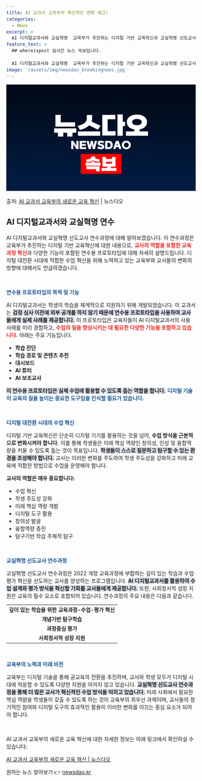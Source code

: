 ```yaml
---
title: AI 교과서 교육부의 혁신적인 변화 예고!
categories:
  - News
excerpt: >
  AI 디지털교과서와 교실혁명  교육부가 추진하는 디지털 기반 교육혁신과 교실혁명 선도교사 연수과정에 대해 알…
feature_text: >
  ## whereispost 실시간 뉴스 속보입니다.

  AI 디지털교과서와 교실혁명  교육부가 추진하는 디지털 기반 교육혁신과 교실혁명 선도교사 연수과정에 대해 알…
image: '/assets/img/newsdao_breakingnews.jpg'
---
```


![뉴스다오 속보](/assets/img/newsdao_breakingnews.jpg)

<p>출처: <a href="https://newsdao.kr/4923" rel="dofollow">AI 교과서 교육부의 새로운 교육 혁신</a> | 뉴스다오</p>

<h2 data-ke-size="size26">AI 디지털교과서와 교실혁명 연수</h2>

<p data-ke-size="size16">AI 디지털교과서와 교실혁명 선도교사 연수과정에 대해 알아보겠습니다. 이 연수과정은 교육부가 추진하는 디지털 기반 교육혁신에 대한 내용으로, <b><span style="color: #ee2323;">교사의 역할을 포함한 교육과정 혁신</span></b>과 다양한 기능이 포함된 연수용 프로토타입에 대해 자세히 설명드립니다. 디지털 대전환 시대에 적합한 수업 혁신을 위해 노력하고 있는 교육부와 교사들의 변화의 방향에 대해서도 언급하겠습니다.</p>

<p data-ke-size="size16">&nbsp;</p>

<b><span style="color: #1a5490;">연수용 프로토타입의 목적 및 기능</span></b>

<p data-ke-size="size16">AI 디지털교과서는 학생의 학습을 체계적으로 지원하기 위해 개발되었습니다. 이 교과서는 <b><span style="background-color: #21538527;">검정 심사 이전에 외부 공개를 하지 않기 때문에 연수용 프로토타입을 사용하여 교사들에게 실제 사례를 제공합니다.</span></b> 이 프로토타입은 교육자들이 AI 디지털교과서의 사용 사례를 미리 경험하고, <b><span style="color: #ee2323;">수업의 질을 향상시키는 데 필요한 다양한 기능을 포함하고 있습니다.</span></b> 아래는 주요 기능입니다.</p>

<ul>
    <li><b>학습 진단</b></li>
    <li><b>학습 경로 및 콘텐츠 추천</b></li>
    <li><b>대시보드</b></li>
    <li><b>AI 튜터</b></li>
    <li><b>AI 보조교사</b></li>
</ul>

<b><span style="background-color: #21538527;">이 연수용 프로토타입은 실제 수업에 활용할 수 있도록 돕는 역할을 합니다.</span></b> <b><span style="color: #1a5490;">디지털 기술이 교육의 질을 높이는 중요한 도구임을 인식할 필요가 있습니다.</span></b>

<p data-ke-size="size16">&nbsp;</p>

<b><span style="color: #1a5490;">디지털 대전환 시대의 수업 혁신</span></b>

<p data-ke-size="size16">디지털 기반 교육혁신은 단순히 디지털 기기를 활용하는 것을 넘어, <b><span style="ee2323;">수업 방식을 근본적으로 변화시켜야 합니다.</span></b> 이를 통해 학생들은 미래 핵심 역량인 창의성, 인성 및 융합역량을 키울 수 있도록 돕는 것이 목표입니다. <b><span style="background-color: #21538527;">학생들이 스스로 질문하고 탐구할 수 있는 환경을 조성해야 합니다.</span></b> 교사는 이러한 변화를 주도하여 학생 주도성을 강화하고 미래 교육에 적합한 방법으로 수업을 운영해야 합니다.</p>

<b>교사의 역할은 매우 중요합니다:</b>
<ul>
    <li>수업 혁신</li>
    <li>학생 주도성 강화</li>
    <li>미래 핵심 역량 개발</li>
    <li>디지털 도구 활용</li>
    <li>창의성 발굴</li>
    <li>융합역량 증진</li>
    <li>탐구기반 학습 주체적 탐구</li>
</ul>

<p data-ke-size="size16">&nbsp;</p>

<b><span style="color: #1a5490;">교실혁명 선도교사 연수과정</span></b>

<p data-ke-size="size16">교실혁명 선도교사 연수과정은 2022 개정 교육과정에 부합하는 깊이 있는 학습과 수업·평가 혁신을 선도하는 교사를 양성하는 프로그램입니다. <b><span style="background-color: #21538527;">AI 디지털교과서를 활용하여 수업 설계와 평가 방식을 혁신할 기회를 교사들에게 제공합니다.</span></b> 또한, 사회정서적 성장 지원은 교육의 필수 요소로 포함되어 있습니다. 연수과정의 주요 내용은 다음과 같습니다.</p>

<table style="width: 100%; border-collapse: collapse;">
    <tr>
        <td style="text-align: center; height: 17px;"><b>깊이 있는 학습을 위한 교육과정-수업-평가 혁신</b></td>
    </tr>
    <tr>
        <td style="text-align: center; height: 17px;"><b>개념기반 탐구학습</b></td>
    </tr>
    <tr>
        <td style="text-align: center; height: 17px;"><b>과정중심 평가</b></td>
    </tr>
    <tr>
        <td style="text-align: center; height: 17px;"><b>사회정서적 성장 지원</b></td>
    </tr>
</table>

<p data-ke-size="size16">&nbsp;</p>

<b><span style="color: #1a5490;">교육부의 노력과 미래 비전</span></b>

<p data-ke-size="size16">교육부는 디지털 기술을 통해 공교육의 전환을 추진하며, 교사와 학생 모두가 디지털 시대에 적응할 수 있도록 다양한 지원을 아끼지 않고 있습니다. <b><span style="background-color: #21538527;">교실혁명 선도교사 연수과정을 통해 더 많은 교사가 혁신적인 수업 방식을 익히고 있습니다.</span></b> 미래 사회에서 필요한 핵심 역량을 학생들이 갖출 수 있도록 하는 것이 교육부의 최우선 과제이며, 교사들의 정기적인 참여와 디지털 도구의 효과적인 활용이 이러한 변화를 이끄는 중심 요소가 되어야 합니다.</p>

<p data-ke-size="size16">&nbsp;</p>

<p data-ke-size="size16">AI 교과서 교육부의 새로운 교육 혁신에 대한 자세한 정보는 아래 링크에서 확인하실 수 있습니다:</p>

<p data-ke-size="size16"><a href="https://newsdao.kr/4923" target="_blank">AI 교과서 교육부의 새로운 교육 혁신 | 뉴스다오</a></p> 

원하는 뉴스 찾아보기 👉 <a href="https://newsdao.kr" rel="dofollow">newsdao.kr</a>


